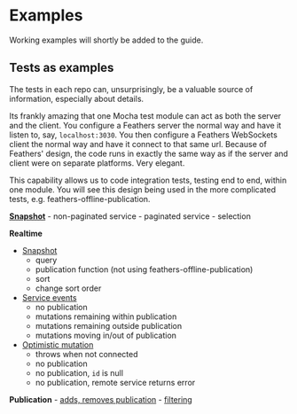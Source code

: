 # Examples

Working examples will shortly be added to the guide.

## Tests as examples

The tests in each repo can, unsurprisingly, be a valuable source of information,
especially about details.

Its frankly amazing that one Mocha test module can act as both the server and the client.
You configure a Feathers server the normal way and have it listen to, say, `localhost:3030`.
You then configure a Feathers WebSockets client the normal way and have it connect to that same url.
Because of Feathers' design, the code runs in exactly the same way as if the server and client were
on separate platforms. Very elegant.

This capability allows us to code integration tests, testing end to end, within one module.
You will see this design being used in the more complicated tests, e.g. feathers-offline-publication.

[**Snapshot**](https://github.com/feathersjs/feathers-offline-snapshot/blob/master/test/snapshot.test.js)
    - non-paginated service
    - paginated service
    - selection

**Realtime**
- [Snapshot](https://github.com/feathersjs/feathers-offline-realtime/blob/master/test/commons/helpers/snapshot.test.js)
    - query
    - publication function (not using feathers-offline-publication)
    - sort
    - change sort order
- [Service events](https://github.com/feathersjs/feathers-offline-realtime/blob/master/test/commons/helpers/service-events.test.js)
    - no publication
    - mutations remaining within publication
    - mutations remaining outside publication
    - mutations moving in/out of publication
- [Optimistic mutation](https://github.com/feathersjs/feathers-offline-realtime/blob/master/test/commons/helpers/optimistic-mutator-online.test.js)
    - throws when not connected
    - no publication
    - no publication, `id` is null
    - no publication, remote service returns error
    
**Publication**
    - [adds, removes publication](https://github.com/feathersjs/feathers-offline-publication/blob/master/test/integration.test.js)
    - [filtering](https://github.com/feathersjs/feathers-offline-publication/blob/master/test/filter.test.js)
    